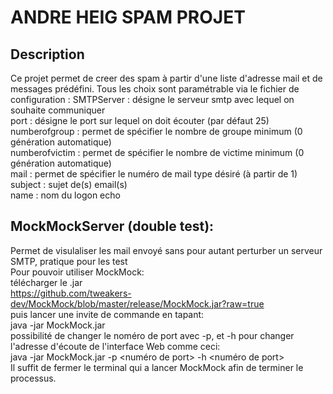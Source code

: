 # ANDRE HEIG SPAM PROJET

## Description
Ce projet permet de creer des spam à partir d'une liste d'adresse mail et de messages prédéfini. Tous les choix sont paramétrable via le fichier de configuration :
SMTPServer : désigne le serveur smtp avec lequel on souhaite communiquer  
port :  désigne le port sur lequel on doit écouter (par défaut 25)  
numberofgroup : permet de spécifier le nombre de groupe minimum (0 génération automatique)  
numberofvictim : permet de spécifier le nombre de victime minimum (0 génération automatique)  
mail : permet de spécifier le numéro de mail type désiré (à partir de 1)  
subject : sujet de(s) email(s)  
name : nom du logon echo  

## MockMockServer (double test):
Permet de visulaliser les mail envoyé sans pour autant perturber un serveur SMTP, pratique pour les test  
Pour pouvoir utiliser MockMock:  
télécharger le .jar  
https://github.com/tweakers-dev/MockMock/blob/master/release/MockMock.jar?raw=true  
puis lancer une invite de commande en tapant:  
java -jar MockMock.jar  
possibilité de changer le noméro de port avec -p, et -h pour changer l'adresse d'écoute de l'interface Web comme ceci:  
java -jar MockMock.jar -p <numéro de port> -h <numéro de port>  
Il suffit de fermer le terminal qui a lancer MockMock afin de terminer le processus.  
